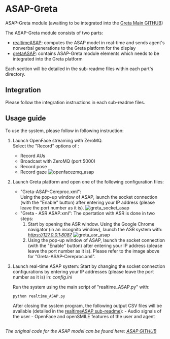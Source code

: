 # ASAP-Greta
ASAP-Greta module (awaiting to be integrated into the [Greta Main GITHUB](https://github.com/isir/greta/tree/gpl-grimaldi))

The ASAP-Greta module consists of two parts:
- [realtimeASAP](https://github.com/jieywoo/ASAP-Greta/tree/main/realtimeASAP): computes the ASAP model in real-time and sends agent's nonverbal generations to the Greta platform for the display
- [gretaASAP](https://github.com/jieywoo/ASAP-Greta/tree/main/gretaASAP): contains ASAP-Greta module elements which needs to be integrated into the Greta platform

Each section will be detailed in the sub-readme files within each part's directory.

## Integration
Please follow the integration instructions in each sub-readme files.

## Usage guide
To use the system, please follow in following instruction:
1. Launch OpenFace streaming with ZeroMQ.\
   Select the "Record" options of :
    - Record AUs
    - Broadcast with ZeroMQ (port 5000)
    - Record pose
    - Record gaze
  ![openfacezmq_asap](https://user-images.githubusercontent.com/44306168/223973351-1009bc81-34be-4747-83e2-4436a509ce5d.png)
2. Launch Greta platform and open one of the following configuration files:
    - "Greta-ASAP-Cereproc.xml":\
    Using the pop-up window of ASAP, launch the socket connection (with the "Enable" button) after entering your IP address (please leave the port number as it is).
    ![greta_socket_asap](https://user-images.githubusercontent.com/44306168/223976415-0fa9620e-a079-4f30-b11f-0f2f82453be9.PNG)
    - "Greta - ASR ASAP.xml":
    The opertation with ASR is done in two steps:
      1. Start by opening the ASR window. Using the Google Chrome navigator (in an incognito window), launch the ASR system with: *https://127.0.0.1:8087*
      ![greta_asr_asap](https://user-images.githubusercontent.com/44306168/223978045-69ed7bb4-9570-46fc-bb4a-a664fd62c9f1.PNG)
      2. Using the pop-up window of ASAP, launch the socket connection (with the "Enable" button) after entering your IP address (please leave the port number as it is).
      Please refer to the image above for "Greta-ASAP-Cereproc.xml".
3. Launch real-time ASAP system:
    Start by changing the socket connection configurations by entering your IP addresses (please leave the port number as it is) in: *config.ini* 
    
    Run the system using the main script of "realtime_ASAP.py" with:
    ```
    python realtime_ASAP.py
    ```
    After closing the system program, the following output CSV files will be available (detailed in the [realtimeASAP sub-readme](https://github.com/jieywoo/ASAP-Greta/tree/main/realtimeASAP#readme)):
        - Audio signals of the user
        - OpenFace and openSMILE features of the user and agent
    
##
*The original code for the ASAP model can be found here: [ASAP GITHUB](https://github.com/jieywoo/ASAP)*
